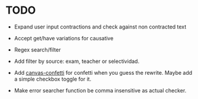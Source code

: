 # TODO

- Expand user input contractions and check against non contracted text

- Accept get/have variations for causative

- Regex search/filter

- Add filter by source: exam, teacher or selectividad.

- Add [canvas-confetti](https://www.npmjs.com/package/canvas-confetti/v/1.0.0) for confetti when you guess the rewrite. Maybe add a simple checkbox toggle for it.

- Make error searcher function be comma insensitive as actual checker.
